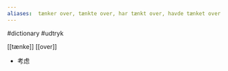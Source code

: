 ```yaml
---
aliases:  tænker over, tænkte over, har tænkt over, havde tænket over
---
```

#dictionary #udtryk 

[[tænke]] [[over]]
- 考虑